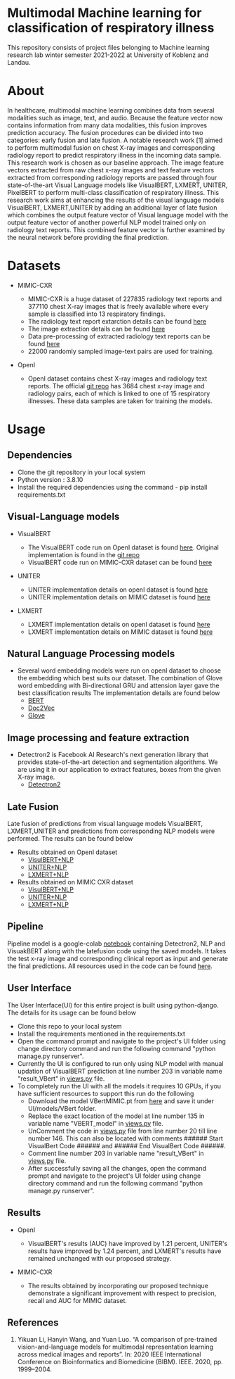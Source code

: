 # Multimodal Machine learning for classification of respiratory illness
This repository consists of project files belonging to Machine learning research lab winter semester 2021-2022 at University of Koblenz and Landau.

# About
In healthcare, multimodal machine learning combines data from several modalities such as image, text, and audio. Because the feature vector now contains information from many data modalities, this fusion improves prediction accuracy. The fusion procedures can be divided into two categories: early fusion and late fusion. A notable research work [1] aimed to perform multimodal fusion on chest X-ray images and corresponding radiology report to predict respiratory illness in the incoming data sample. This research work is  chosen as our baseline approach. The image feature vectors extracted from raw chest x-ray images and text feature vectors extracted from corresponding radiology reports are passed through four state-of-the-art Visual Language models like VisualBERT, LXMERT, UNITER, PixelBERT to perform multi-class classification of respiratory illness. This research work aims at enhancing the results of the visual language models VisualBERT, LXMERT,UNITER by adding an additional layer of late fusion which combines the output feature vector of Visual language model with the output feature vector of another powerful NLP model trained only on radiology text reports. This combined feature vector is further examined by the neural network before providing the final prediction.

# Datasets 
* MIMIC-CXR 
    * MIMIC-CXR is a huge dataset of 227835 radiology text reports and 377110 chest X-ray images that is freely available where every sample is classified into 13 respiratory findings. 
    * The radiology text report extarction details can be found [here](https://github.com/Pavithree/ResearchLab_MultimodalFusion/blob/main/MIMIC-CXR/extractTextReportsMIMIC.ipynb)
    * The image extraction details can be found [here](https://github.com/Pavithree/ResearchLab_MultimodalFusion/blob/main/MIMIC-CXR/extractImagesMIMIC.ipynb)
    * Data pre-processing of extracted radiology text reports can be found [here](https://github.com/Pavithree/ResearchLab_MultimodalFusion/blob/main/MIMIC-CXR/MIMIC_textReports_Preprocessing.ipynb)
    * 22000 randomly sampled image-text pairs are used for training.

* OpenI
    * OpenI dataset contains chest X-ray images and radiology text reports. The official [git repo](https://github.com/YIKUAN8/Transformers-VQA) has 3684 chest x-ray image and radiology pairs, each of which is linked to one of 15 respiratory illnesses. These data samples are taken for training the models.

# Usage

## Dependencies
  * Clone the git repository in your local system
  * Python version : 3.8.10
  * Install the required dependencies using the command - pip install requirements.txt
      

## Visual-Language models

* VisualBERT 
  * The VisualBERT code run on OpenI dataset is found [here](https://github.com/Pavithree/ResearchLab_MultimodalFusion/blob/main/notebooks/VisualBERT/openI/VisualBERT_OpenI.ipynb). Original implementation is found in the [git repo](https://github.com/YIKUAN8/Transformers-VQA) 
  * VisualBERT code run on MIMIC-CXR dataset can be found [here](https://github.com/Pavithree/ResearchLab_MultimodalFusion/blob/main/notebooks/VisualBERT/MIMIC/VisualBERT_MIMIC__Testing.ipynb)

* UNITER
  * UNITER implementation details on openI dataset is found [here](https://github.com/Pavithree/ResearchLab_MultimodalFusion/blob/main/notebooks/Uniter/OpenI/UNITER_OpenI__Testing.ipynb)
  * UNITER implementation details on MIMIC dataset is found [here](https://github.com/Pavithree/ResearchLab_MultimodalFusion/blob/main/notebooks/Uniter/MIMIC/UNITER_MIMIC__Testing.ipynb)

* LXMERT
  * LXMERT implementation details on openI dataset is found [here](https://github.com/Pavithree/ResearchLab_MultimodalFusion/blob/main/notebooks/LXMERT/OpenI/LXMERT_OpenI_Testing.ipynb)
  * LXMERT implementation details on MIMIC dataset is found [here](https://github.com/Pavithree/ResearchLab_MultimodalFusion/blob/main/notebooks/LXMERT/MIMIC/LXMERT_MIMIC__Testing.ipynb)

## Natural Language Processing models

* Several word embedding models were run on openI dataset to choose the embedding which best suits our dataset. The combination of Glove word embedding with Bi-directional GRU and attension layer gave the best classification results The implementation details are found below
  * [BERT](https://github.com/Pavithree/ResearchLab_MultimodalFusion/blob/main/notebooks/NLP/openI/OpenI_BERT.ipynb) 
  * [Doc2Vec](https://github.com/Pavithree/ResearchLab_MultimodalFusion/blob/main/notebooks/NLP/openI/OpenI_Doc2Vec.ipynb)
  * [Glove](https://github.com/Pavithree/ResearchLab_MultimodalFusion/blob/main/notebooks/NLP/openI/OpenI_GloVe_Attention.ipynb)

## Image processing and feature extraction
* Detectron2 is Facebook AI Research's next generation library that provides state-of-the-art detection and segmentation algorithms. We are using it in our application to extract features, boxes from the given X-ray image.
  * [Detectron2](https://github.com/airsplay/py-bottom-up-attention)



## Late Fusion
Late fusion of predictions from visual language models VisualBERT, LXMERT,UNITER and predictions from corresponding NLP models were performed. The results can be found below
* Results obtained on OpenI dataset
  * [VisulBERT+NLP](https://github.com/Pavithree/ResearchLab_MultimodalFusion/blob/main/notebooks/VisualBERT/openI/LateFusion_VisualBERT_OpenI.ipynb)
  * [UNITER+NLP](https://github.com/Pavithree/ResearchLab_MultimodalFusion/blob/main/notebooks/Uniter/OpenI/LateFusionFinalOutput__UNITER_OpenI.ipynb)
  * [LXMERT+NLP](https://github.com/Pavithree/ResearchLab_MultimodalFusion/blob/main/notebooks/LXMERT/OpenI/LXMERT_OpenI_Testing.ipynb) 
* Results obtained on MIMIC CXR dataset
  * [VisulBERT+NLP](https://github.com/Pavithree/ResearchLab_MultimodalFusion/blob/main/notebooks/VisualBERT/MIMIC/LateFusion_VisualBERT_MIMIC.ipynb)
  * [UNITER+NLP](https://github.com/Pavithree/ResearchLab_MultimodalFusion/blob/main/notebooks/Uniter/MIMIC/LateFusionFinalOutput__UNITER_MIMIC.ipynb)
  * [LXMERT+NLP](https://github.com/Pavithree/ResearchLab_MultimodalFusion/blob/main/notebooks/LXMERT/MIMIC/LateFusion_LXMERT_MIMIC.ipynb) 


## Pipeline
Pipeline model is a google-colab [notebook](https://github.com/Pavithree/ResearchLab_MultimodalFusion/blob/main/notebooks/Pipeline/VBERT_ATTN_GLOVE_GRU_COLAB_FOR_MIMIC.ipynb) containing Detectron2, NLP and VisuakBERT along with the latefusion code using the saved models. It takes the test x-ray image and corresponding clinical report as input and generate the final predictions. All resources used in the code can be found [here](https://drive.google.com/drive/folders/13JBQAlcjhuNeVo_lWv-G6vuFk7RmaJMx?usp=sharing).

## User Interface
The User Interface(UI) for this entire project is built using python-django. The details for its usage can be found below
* Clone this repo to your local system
* Install the requirements mentioned in the requirements.txt
* Open the command prompt and navigate to the project's UI folder using change directory command and run the following command "python manage.py runserver".
* Currently the UI is configured to run only using NLP model with manual updation of VisualBERT prediction at line number 203 in variable name "result_VBert" in [views.py](https://github.com/Pavithree/ResearchLab_MultimodalFusion/blob/main/UI/MultimodalClassifier/views.py) file.
* To completely run the UI with all the models it requires 10 GPUs, if you have sufficient resources to support this run do the following
	* Download the model VBertMIMIC.pt from [here](https://drive.google.com/drive/folders/13JBQAlcjhuNeVo_lWv-G6vuFk7RmaJMx?usp=sharing) and save it under UI/models/VBert folder.
	* Replace the exact location of the model at line number 135 in variable name "VBERT_model" in [views.py](https://github.com/Pavithree/ResearchLab_MultimodalFusion/blob/main/UI/MultimodalClassifier/views.py) file.
	* UnComment the code in [views.py](https://github.com/Pavithree/ResearchLab_MultimodalFusion/blob/main/UI/MultimodalClassifier/views.py) file from line number 20 till line number 146. This can also be located with comments ###### Start VisualBert Code ###### and ###### End VisualBert Code ######.
	* Comment line number 203 in variable name "result_VBert" in [views.py](https://github.com/Pavithree/ResearchLab_MultimodalFusion/blob/main/UI/MultimodalClassifier/views.py) file.
	* After successfully saving all the changes, open the command prompt and navigate to the project's UI folder using change directory command and run the following command "python manage.py runserver".

## Results

* OpenI
  * VisualBERT's results (AUC) have improved by 1.21 percent, UNITER's results have improved by 1.24 percent, and LXMERT's results have remained unchanged with our proposed strategy.

* MIMIC-CXR
  * The results obtained by incorporating our proposed technique demonstrate a significant improvement with respect to precision, recall and AUC for MIMIC dataset.

## References

1. Yikuan Li, Hanyin Wang, and Yuan Luo. “A comparison of pre-trained vision-and-language models for
multimodal representation learning across medical images and reports”. In: 2020 IEEE International Conference on Bioinformatics and Biomedicine (BIBM). IEEE.
2020, pp. 1999–2004.
